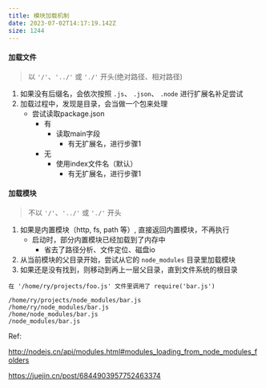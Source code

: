 ```yaml
---
title: 模块加载机制
date: 2023-07-02T14:17:19.142Z
size: 1244
---
```

#### 加载文件

>  以 `'/'`、`'../'` 或 `'./'` 开头(绝对路径、相对路径)

1. 如果没有后缀名，会依次按照 `.js`、 `.json`、 `.node` 进行扩展名补足尝试
2. 加载过程中，发现是目录，会当做一个包来处理
   - 尝试读取package.json
     - 有
       - 读取main字段
         - 有无扩展名，进行步骤1
     - 无
       - 使用index文件名（默认）
         - 有无扩展名，进行步骤1

#### 加载模块

> 不以 `'/'`、`'../'` 或 `'./'` 开头

1. 如果是内置模块（http, fs, path 等）, 直接返回内置模块，不再执行
   - 启动时，部分内置模块已经加载到了内存中
     - 省去了路径分析、文件定位、磁盘io 
2. 从当前模块的父目录开始，尝试从它的 `node_modules` 目录里加载模块
3. 如果还是没有找到，则移动到再上一层父目录，直到文件系统的根目录

```
在 '/home/ry/projects/foo.js' 文件里调用了 require('bar.js')

/home/ry/projects/node_modules/bar.js
/home/ry/node_modules/bar.js
/home/node_modules/bar.js
/node_modules/bar.js
```



Ref:

http://nodejs.cn/api/modules.html#modules_loading_from_node_modules_folders

https://juejin.cn/post/6844903957752463374
